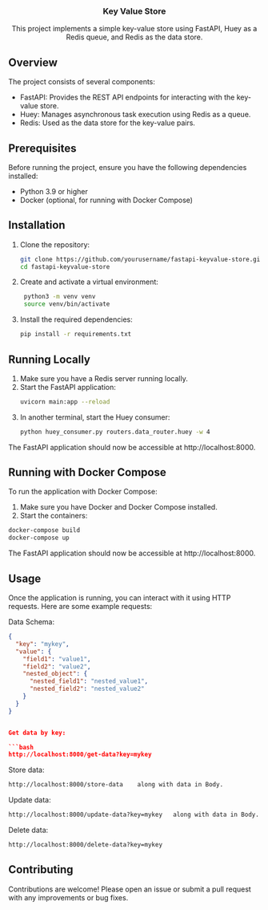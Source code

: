 <!-- PROJECT LOGO -->
<div align="center">
  <a href="https://github.com/othneildrew/Best-README-Template">
  </a>

  <h3 align="center">Key Value Store</h3>

  <p align="center">
    This project implements a simple key-value store using FastAPI, Huey as a Redis queue, and Redis as the data store.
  </p></div>
<!-- ABOUT THE PROJECT -->

## Overview

The project consists of several components:

- FastAPI: Provides the REST API endpoints for interacting with the key-value store.
- Huey: Manages asynchronous task execution using Redis as a queue.
- Redis: Used as the data store for the key-value pairs.




## Prerequisites

Before running the project, ensure you have the following dependencies installed:

- Python 3.9 or higher
- Docker (optional, for running with Docker Compose)




<!-- GETTING STARTED -->
## Installation

1. Clone the repository:

   ```bash
   git clone https://github.com/yourusername/fastapi-keyvalue-store.git
   cd fastapi-keyvalue-store

2. Create and activate a virtual environment:

   ```bash
    python3 -m venv venv
    source venv/bin/activate
3. Install the required dependencies:
   ```bash
   pip install -r requirements.txt

   
## Running Locally

1. Make sure you have a Redis server running locally.
2. Start the FastAPI application:
   ```sh
   uvicorn main:app --reload
   ```
3. In another terminal, start the Huey consumer:
   ```sh
   python huey_consumer.py routers.data_router.huey -w 4
   ```
The FastAPI application should now be accessible at http://localhost:8000.




## Running with Docker Compose

To run the application with Docker Compose:

1. Make sure you have Docker and Docker Compose installed.
2. Start the containers:
```sh
docker-compose build
docker-compose up
```

The FastAPI application should now be accessible at http://localhost:8000.


## Usage
Once the application is running, you can interact with it using HTTP requests. Here are some example requests:

Data Schema:
```json
{
  "key": "mykey",
  "value": {
    "field1": "value1",
    "field2": "value2",
    "nested_object": {
      "nested_field1": "nested_value1",
      "nested_field2": "nested_value2"
    }
  }
}


Get data by key:

```bash
http://localhost:8000/get-data?key=mykey
```


Store data:

```bash
http://localhost:8000/store-data    along with data in Body.
```

Update data:

```bash
http://localhost:8000/update-data?key=mykey   along with data in Body.
```

Delete data:

```bash
http://localhost:8000/delete-data?key=mykey
```

## Contributing
Contributions are welcome! Please open an issue or submit a pull request with any improvements or bug fixes.
